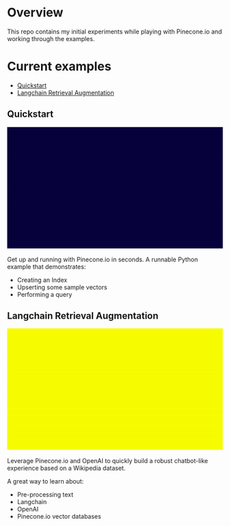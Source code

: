 # Overview

This repo contains my initial experiments while playing with Pinecone.io and working through the examples. 

# Current examples

* [Quickstart](./quickstart)
* [Langchain Retrieval Augmentation](./langchain-retrieval)

## Quickstart

![Pinecone.io Quickstart](./_docs/pinecone-quickstart.gif)

Get up and running with Pinecone.io in seconds. A runnable Python example that demonstrates: 

* Creating an Index
* Upserting some sample vectors
* Performing a query 

## Langchain Retrieval Augmentation 

![Langchain Retrieval Augmentation](./_docs/langchain-retrieval.gif)

Leverage Pinecone.io and OpenAI to quickly build a robust chatbot-like experience based on a Wikipedia dataset. 

A great way to learn about: 

* Pre-processing text
* Langchain
* OpenAI
* Pinecone.io vector databases
